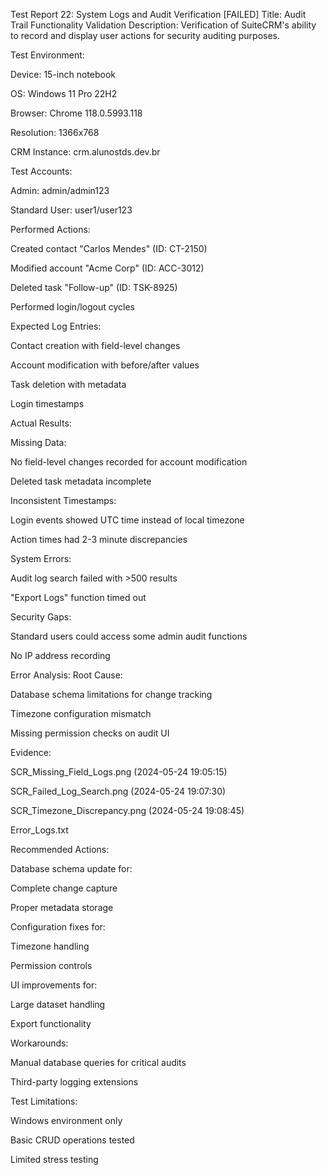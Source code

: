 Test Report 22: System Logs and Audit Verification [FAILED]
Title: Audit Trail Functionality Validation
Description:
Verification of SuiteCRM's ability to record and display user actions for security auditing purposes.

Test Environment:

Device: 15-inch notebook

OS: Windows 11 Pro 22H2

Browser: Chrome 118.0.5993.118

Resolution: 1366x768

CRM Instance: crm.alunostds.dev.br

Test Accounts:

Admin: admin/admin123

Standard User: user1/user123

Performed Actions:

Created contact "Carlos Mendes" (ID: CT-2150)

Modified account "Acme Corp" (ID: ACC-3012)

Deleted task "Follow-up" (ID: TSK-8925)

Performed login/logout cycles

Expected Log Entries:

Contact creation with field-level changes

Account modification with before/after values

Task deletion with metadata

Login timestamps

Actual Results:

Missing Data:

No field-level changes recorded for account modification

Deleted task metadata incomplete

Inconsistent Timestamps:

Login events showed UTC time instead of local timezone

Action times had 2-3 minute discrepancies

System Errors:

Audit log search failed with >500 results

"Export Logs" function timed out

Security Gaps:

Standard users could access some admin audit functions

No IP address recording

Error Analysis:
Root Cause:

Database schema limitations for change tracking

Timezone configuration mismatch

Missing permission checks on audit UI

Evidence:

SCR_Missing_Field_Logs.png (2024-05-24 19:05:15)

SCR_Failed_Log_Search.png (2024-05-24 19:07:30)

SCR_Timezone_Discrepancy.png (2024-05-24 19:08:45)

Error_Logs.txt

Recommended Actions:

Database schema update for:

Complete change capture

Proper metadata storage

Configuration fixes for:

Timezone handling

Permission controls

UI improvements for:

Large dataset handling

Export functionality

Workarounds:

Manual database queries for critical audits

Third-party logging extensions

Test Limitations:

Windows environment only

Basic CRUD operations tested

Limited stress testing
